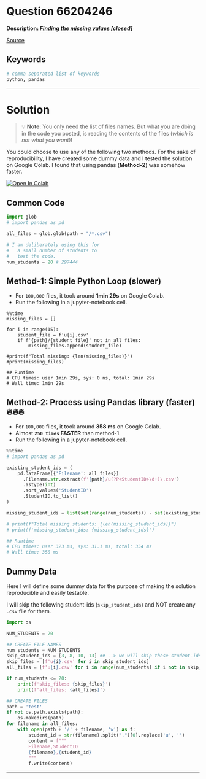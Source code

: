 # Question 66204246

**Description: [_Finding the missing values [closed]_][#Q]**

[Source][#Q]

[#Q]: https://stackoverflow.com/questions/66204246/finding-the-missing-values/66208711#66208711

## Keywords

```bash
# comma separated list of keywords
python, pandas
```

---

# Solution

> 💡 **Note**: You only need the list of files names. But what you are doing in the code you posted, is reading the contents of the files (_which is not what you want_)! 

You could choose to use any of the following two methods. For the sake of reproducibility, I have created some dummy data and I tested the solution on Google Colab. I found that using pandas (**Method-2**) was somehow faster.

[![Open In Colab][#colab-badge]][#git-tocolab-notebook]

[#colab-badge]: https://colab.research.google.com/assets/colab-badge.svg
[#git-tocolab-notebook]: https://colab.research.google.com/github/sugatoray/stackoverflow/blob/master/src/answers/Q_66204246/Q_66204246.ipynb

## Common Code

```python
import glob
# import pandas as pd

all_files = glob.glob(path + "/*.csv")

# I am deliberately using this for 
#   a small number of students to 
#   test the code.
num_students = 20 # 297444
```

## Method-1: Simple Python Loop (slower)

- For `100,000` files, it took around **1min 29s** on Google Colab.
- Run the following in a jupyter-notebook cell. 

```
%%time
missing_files = []

for i in range(15):
    student_file = f'u{i}.csv'
    if f'{path}/{student_file}' not in all_files:
        missing_files.append(student_file)

#print(f"Total missing: {len(missing_files)}")
#print(missing_files)

## Runtime
# CPU times: user 1min 29s, sys: 0 ns, total: 1min 29s
# Wall time: 1min 29s
```

## Method-2: Process using Pandas library (faster) 🔥🔥🔥

- For `100,000` files, it took around **358 ms** on Google Colab. 
- Almost **`250 times` FASTER** than method-1.
- Run the following in a jupyter-notebook cell. 

```python
%%time
# import pandas as pd

existing_student_ids = (
    pd.DataFrame({'Filename': all_files})
      .Filename.str.extract(f'{path}/u(?P<StudentID>\d+)\.csv')
      .astype(int)
      .sort_values('StudentID')
      .StudentID.to_list()
)

missing_student_ids = list(set(range(num_students)) - set(existing_student_ids))

# print(f"Total missing students: {len(missing_student_ids)}")
# print(f'missing_student_ids: {missing_student_ids}')

## Runtime
# CPU times: user 323 ms, sys: 31.1 ms, total: 354 ms
# Wall time: 358 ms
```

## Dummy Data

Here I will define some dummy data for the purpose of making 
the solution reproducible and easily testable. 

I will skip the following student-ids (`skip_student_ids`) and NOT create any `.csv` file for them. 

```python
import os

NUM_STUDENTS = 20

## CREATE FILE NAMES
num_students = NUM_STUDENTS
skip_student_ids = [3, 8, 10, 13] ## --> we will skip these student-ids
skip_files = [f'u{i}.csv' for i in skip_student_ids]
all_files = [f'u{i}.csv' for i in range(num_students) if i not in skip_student_ids]

if num_students <= 20:
    print(f'skip_files: {skip_files}')
    print(f'all_files: {all_files}')

## CREATE FILES
path = 'test'
if not os.path.exists(path):
    os.makedirs(path)
for filename in all_files:
    with open(path + '/' + filename, 'w') as f:
        student_id = str(filename).split(".")[0].replace('u', '')
        content = f"""
        Filename,StudentID
        {filename},{student_id}
        """
        f.write(content)
```

---

